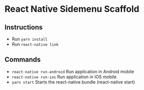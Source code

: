 # React Native Sidemenu Scaffold

## Instructions

- Run `yarn install`
- Run `react-native link`

## Commands

- `react-native run-android` Run application in Android mobile
- `react-native run-ios` Run application in IOS mobile
- `yarn start` Starts the react-native  bundle (react-native start)